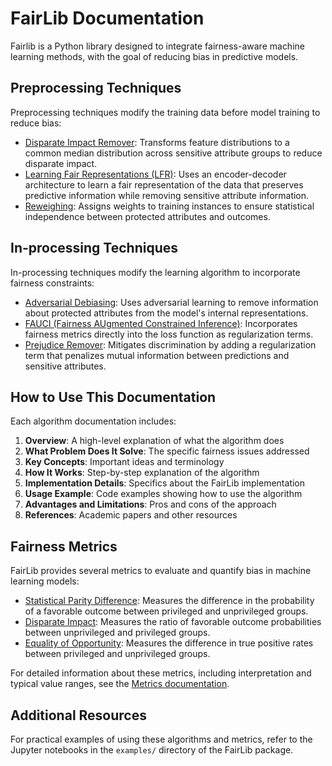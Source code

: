 # FairLib Documentation

Fairlib is a Python library designed to integrate fairness-aware machine learning methods, with the goal of reducing bias in predictive models. 

## Preprocessing Techniques

Preprocessing techniques modify the training data before model training to reduce bias:

- [Disparate Impact Remover](preprocessing/disparate_impact_remover.md): Transforms feature distributions to a common median distribution across sensitive attribute groups to reduce disparate impact.
- [Learning Fair Representations (LFR)](preprocessing/learning_fair_representations.md): Uses an encoder-decoder architecture to learn a fair representation of the data that preserves predictive information while removing sensitive attribute information.
- [Reweighing](preprocessing/reweighing.md): Assigns weights to training instances to ensure statistical independence between protected attributes and outcomes.

## In-processing Techniques

In-processing techniques modify the learning algorithm to incorporate fairness constraints:

- [Adversarial Debiasing](inprocessing/adversarial_debiasing.md): Uses adversarial learning to remove information about protected attributes from the model's internal representations.
- [FAUCI (Fairness AUgmented Constrained Inference)](inprocessing/fauci.md): Incorporates fairness metrics directly into the loss function as regularization terms.
- [Prejudice Remover](inprocessing/prejudice_remover.md): Mitigates discrimination by adding a regularization term that penalizes mutual information between predictions and sensitive attributes.

## How to Use This Documentation

Each algorithm documentation includes:

1. **Overview**: A high-level explanation of what the algorithm does
2. **What Problem Does It Solve**: The specific fairness issues addressed
3. **Key Concepts**: Important ideas and terminology
4. **How It Works**: Step-by-step explanation of the algorithm
5. **Implementation Details**: Specifics about the FairLib implementation
6. **Usage Example**: Code examples showing how to use the algorithm
7. **Advantages and Limitations**: Pros and cons of the approach
8. **References**: Academic papers and other resources

## Fairness Metrics

FairLib provides several metrics to evaluate and quantify bias in machine learning models:

- [Statistical Parity Difference](metrics.md#statistical-parity-difference-spd): Measures the difference in the probability of a favorable outcome between privileged and unprivileged groups.
- [Disparate Impact](metrics.md#disparate-impact-di): Measures the ratio of favorable outcome probabilities between unprivileged and privileged groups.
- [Equality of Opportunity](metrics.md#equality-of-opportunity-eoo): Measures the difference in true positive rates between privileged and unprivileged groups.

For detailed information about these metrics, including interpretation and typical value ranges, see the [Metrics documentation](metrics.md).

## Additional Resources

For practical examples of using these algorithms and metrics, refer to the Jupyter notebooks in the `examples/` directory of the FairLib package.